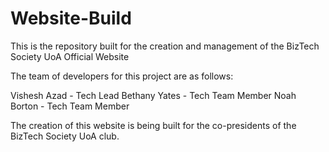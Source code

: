 # Website-Build
This is the repository built for the creation and management of the BizTech Society UoA Official Website

The team of developers for this project are as follows:

Vishesh Azad - Tech Lead
Bethany Yates - Tech Team Member
Noah Borton - Tech Team Member

The creation of this website is being built for the co-presidents of the BizTech Society UoA club. 
